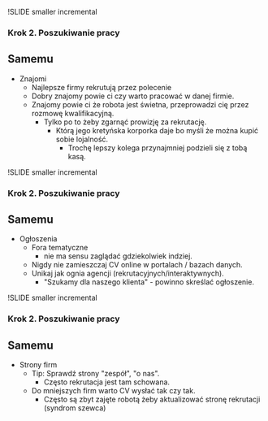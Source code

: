 !SLIDE smaller incremental

### Krok 2. Poszukiwanie pracy  ###
## Samemu ##

- Znajomi
  * Najlepsze firmy rekrutują przez polecenie
  * Dobry znajomy powie ci czy warto pracować w danej firmie.
  * Znajomy powie ci że robota jest świetna, przeprowadzi cię przez rozmowę kwalifikacyjną.
    - Tylko po to żeby zgarnąć prowizję za rekrutację.
      * Którą jego kretyńska korporka daje bo myśli że można kupić sobie lojalność.
        - Trochę lepszy kolega przynajmniej podzieli się z tobą kasą.

!SLIDE smaller incremental

### Krok 2. Poszukiwanie pracy  ###
## Samemu ##

- Ogłoszenia
  * Fora tematyczne
    - nie ma sensu zaglądać gdziekolwiek indziej.
  * Nigdy nie zamieszczaj CV online w portalach / bazach danych.
  * Unikaj jak ognia agencji (rekrutacyjnych/interaktywnych).
    - "Szukamy dla naszego klienta" - powinno skreślać ogłoszenie.

!SLIDE smaller incremental

### Krok 2. Poszukiwanie pracy  ###
## Samemu ##

- Strony firm
  * Tip: Sprawdź strony "zespół", "o nas".
    - Często rekrutacja jest tam schowana.
  * Do mniejszych firm warto CV wysłać tak czy tak.
    - Często są zbyt zajęte robotą żeby aktualizować stronę rekrutacji (syndrom szewca)
